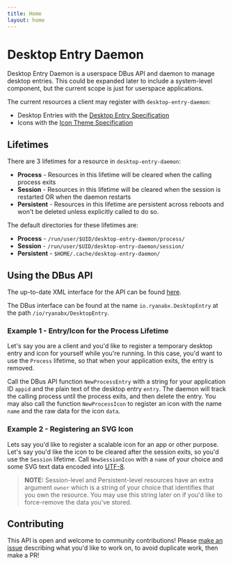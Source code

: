 ```yaml
---
title: Home
layout: home
---
```


# Desktop Entry Daemon

Desktop Entry Daemon is a userspace DBus API and daemon to manage desktop entries. This could be expanded later to include a system-level component, but the current scope is just for userspace applications.

The current resources a client may register with `desktop-entry-daemon`:

* Desktop Entries with the [Desktop Entry Specification](https://specifications.freedesktop.org/desktop-entry-spec/desktop-entry-spec-latest.html)
* Icons with the [Icon Theme Specification](https://specifications.freedesktop.org/icon-theme-spec/icon-theme-spec-latest.html)


## Lifetimes

There are 3 lifetimes for a resource in `desktop-entry-daemon`:

* **Process** - Resources in this lifetime will be cleared when the calling process exits
* **Session** - Resources in this lifetime will be cleared when the session is restarted OR when the daemon restarts
* **Persistent** - Resources in this lifetime are persistent across reboots and won't be deleted unless explicitly called to do so.

The default directories for these lifetimes are:

* **Process** - `/run/user/$UID/desktop-entry-daemon/process/`
* **Session** - `/run/user/$UID/desktop-entry-daemon/session/`
* **Persistent** - `$HOME/.cache/desktop-entry-daemon/`

## Using the DBus API

The up-to-date XML interface for the API can be found [here](https://github.com/ryanabx/desktop-entry-daemon/blob/master/res/io.ryanabx.DesktopEntry.xml).

The DBus interface can be found at the name `io.ryanabx.DesktopEntry` at the path `/io/ryanabx/DesktopEntry`.

### Example 1 - Entry/Icon for the Process Lifetime

Let's say you are a client and you'd like to register a temporary desktop entry and icon for yourself while you're running. In this case, you'd want to use the `Process` lifetime, so that when your application exits, the entry is removed.

Call the DBus API function `NewProcessEntry` with a string for your application ID `appid` and the plain text of the desktop entry `entry`. The daemon will track the calling process until the process exits, and then delete the entry. You may also call the function `NewProcessIcon` to register an icon with the name `name` and the raw data for the icon `data`.

### Example 2 - Registering an SVG Icon

Lets say you'd like to register a scalable icon for an app or other purpose. Let's say you'd like the icon to be cleared after the session exits, so you'd use the `Session` lifetime. Call `NewSessionIcon` with a `name` of your choice and some SVG text data encoded into [UTF-8](https://en.wikipedia.org/wiki/UTF-8).

> **NOTE:** Session-level and Persistent-level resources have an extra argument `owner` which is a string of your choice that identifies that you own the resource. You may use this string later on if you'd like to force-remove the data you've stored.

## Contributing

This API is open and welcome to community contributions! Please [make an issue](https://github.com/ryanabx/desktop-entry-daemon/issues/new) describing what you'd like to work on, to avoid duplicate work, then make a PR!
